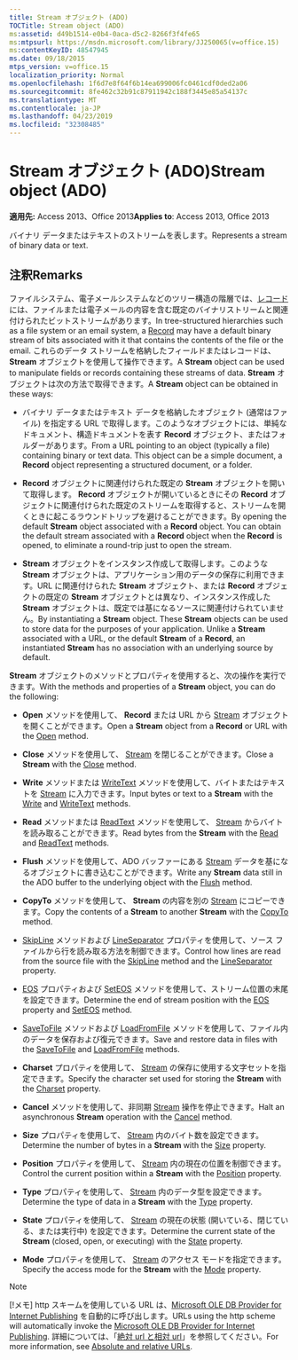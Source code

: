 ```yaml
---
title: Stream オブジェクト (ADO)
TOCTitle: Stream object (ADO)
ms:assetid: d49b1514-e0b4-0aca-d5c2-8266f3f4fe65
ms:mtpsurl: https://msdn.microsoft.com/library/JJ250065(v=office.15)
ms:contentKeyID: 48547945
ms.date: 09/18/2015
mtps_version: v=office.15
localization_priority: Normal
ms.openlocfilehash: 1f6d7e8f64f6b14ea699006fc0461cdf0ded2a06
ms.sourcegitcommit: 8fe462c32b91c87911942c188f3445e85a54137c
ms.translationtype: MT
ms.contentlocale: ja-JP
ms.lasthandoff: 04/23/2019
ms.locfileid: "32308485"
---
```

# <a name="stream-object-ado"></a><span data-ttu-id="24b37-102">Stream オブジェクト (ADO)</span><span class="sxs-lookup"><span data-stu-id="24b37-102">Stream object (ADO)</span></span>


<span data-ttu-id="24b37-103">**適用先:** Access 2013、Office 2013</span><span class="sxs-lookup"><span data-stu-id="24b37-103">**Applies to**: Access 2013, Office 2013</span></span>

<span data-ttu-id="24b37-104">バイナリ データまたはテキストのストリームを表します。</span><span class="sxs-lookup"><span data-stu-id="24b37-104">Represents a stream of binary data or text.</span></span>

## <a name="remarks"></a><span data-ttu-id="24b37-105">注釈</span><span class="sxs-lookup"><span data-stu-id="24b37-105">Remarks</span></span>

<span data-ttu-id="24b37-106">ファイルシステム、電子メールシステムなどのツリー構造の階層では、[レコード](record-object-ado.md)には、ファイルまたは電子メールの内容を含む既定のバイナリストリームと関連付けられたビットストリームがあります。</span><span class="sxs-lookup"><span data-stu-id="24b37-106">In tree-structured hierarchies such as a file system or an email system, a [Record](record-object-ado.md) may have a default binary stream of bits associated with it that contains the contents of the file or the email.</span></span> <span data-ttu-id="24b37-107">これらのデータ ストリームを格納したフィールドまたはレコードは、 **Stream** オブジェクトを使用して操作できます。</span><span class="sxs-lookup"><span data-stu-id="24b37-107">A **Stream** object can be used to manipulate fields or records containing these streams of data.</span></span> <span data-ttu-id="24b37-108">**Stream** オブジェクトは次の方法で取得できます。</span><span class="sxs-lookup"><span data-stu-id="24b37-108">A **Stream** object can be obtained in these ways:</span></span>

  - <span data-ttu-id="24b37-p102">バイナリ データまたはテキスト データを格納したオブジェクト (通常はファイル) を指定する URL で取得します。このようなオブジェクトには、単純なドキュメント、構造ドキュメントを表す **Record** オブジェクト、またはフォルダーがあります。</span><span class="sxs-lookup"><span data-stu-id="24b37-p102">From a URL pointing to an object (typically a file) containing binary or text data. This object can be a simple document, a **Record** object representing a structured document, or a folder.</span></span>

  - <span data-ttu-id="24b37-p103">**Record** オブジェクトに関連付けられた既定の **Stream** オブジェクトを開いて取得します。 **Record** オブジェクトが開いているときにその **Record** オブジェクトに関連付けられた既定のストリームを取得すると、ストリームを開くときに起こるラウンドトリップを避けることができます。</span><span class="sxs-lookup"><span data-stu-id="24b37-p103">By opening the default **Stream** object associated with a **Record** object. You can obtain the default stream associated with a **Record** object when the **Record** is opened, to eliminate a round-trip just to open the stream.</span></span>

  - <span data-ttu-id="24b37-p104">**Stream** オブジェクトをインスタンス作成して取得します。このような **Stream** オブジェクトは、アプリケーション用のデータの保存に利用できます。URL に関連付けられた **Stream** オブジェクト、または **Record** オブジェクトの既定の **Stream** オブジェクトとは異なり、インスタンス作成した **Stream** オブジェクトは、既定では基になるソースに関連付けられていません。</span><span class="sxs-lookup"><span data-stu-id="24b37-p104">By instantiating a **Stream** object. These **Stream** objects can be used to store data for the purposes of your application. Unlike a **Stream** associated with a URL, or the default **Stream** of a **Record**, an instantiated **Stream** has no association with an underlying source by default.</span></span>

<span data-ttu-id="24b37-116">**Stream** オブジェクトのメソッドとプロパティを使用すると、次の操作を実行できます。</span><span class="sxs-lookup"><span data-stu-id="24b37-116">With the methods and properties of a **Stream** object, you can do the following:</span></span>

  - <span data-ttu-id="24b37-117">**Open** メソッドを使用して、 **Record** または URL から [Stream](open-method-ado-stream.md) オブジェクトを開くことができます。</span><span class="sxs-lookup"><span data-stu-id="24b37-117">Open a **Stream** object from a **Record** or URL with the [Open](open-method-ado-stream.md) method.</span></span>

  - <span data-ttu-id="24b37-118">**Close** メソッドを使用して、 [Stream](close-method-ado.md) を閉じることができます。</span><span class="sxs-lookup"><span data-stu-id="24b37-118">Close a **Stream** with the [Close](close-method-ado.md) method.</span></span>

  - <span data-ttu-id="24b37-119">**Write** メソッドまたは [WriteText](write-method-ado.md) メソッドを使用して、バイトまたはテキストを [Stream](writetext-method-ado.md) に入力できます。</span><span class="sxs-lookup"><span data-stu-id="24b37-119">Input bytes or text to a **Stream** with the [Write](write-method-ado.md) and [WriteText](writetext-method-ado.md) methods.</span></span>

  - <span data-ttu-id="24b37-120">**Read** メソッドまたは [ReadText](read-method-ado.md) メソッドを使用して、 [Stream](readtext-method-ado.md) からバイトを読み取ることができます。</span><span class="sxs-lookup"><span data-stu-id="24b37-120">Read bytes from the **Stream** with the [Read](read-method-ado.md) and [ReadText](readtext-method-ado.md) methods.</span></span>

  - <span data-ttu-id="24b37-121">**Flush** メソッドを使用して、ADO バッファーにある [Stream](flush-method-ado.md) データを基になるオブジェクトに書き込むことができます。</span><span class="sxs-lookup"><span data-stu-id="24b37-121">Write any **Stream** data still in the ADO buffer to the underlying object with the [Flush](flush-method-ado.md) method.</span></span>

  - <span data-ttu-id="24b37-122">**CopyTo** メソッドを使用して、 **Stream** の内容を別の [Stream](copyto-method-ado.md) にコピーできます。</span><span class="sxs-lookup"><span data-stu-id="24b37-122">Copy the contents of a **Stream** to another **Stream** with the [CopyTo](copyto-method-ado.md) method.</span></span>

  - <span data-ttu-id="24b37-123">[SkipLine](skipline-method-ado.md) メソッドおよび [LineSeparator](lineseparator-property-ado.md) プロパティを使用して、ソース ファイルから行を読み取る方法を制御できます。</span><span class="sxs-lookup"><span data-stu-id="24b37-123">Control how lines are read from the source file with the [SkipLine](skipline-method-ado.md) method and the [LineSeparator](lineseparator-property-ado.md) property.</span></span>

  - <span data-ttu-id="24b37-124">[EOS](eos-property-ado.md) プロパティおよび [SetEOS](seteos-method-ado.md) メソッドを使用して、ストリーム位置の末尾を設定できます。</span><span class="sxs-lookup"><span data-stu-id="24b37-124">Determine the end of stream position with the [EOS](eos-property-ado.md) property and [SetEOS](seteos-method-ado.md) method.</span></span>

  - <span data-ttu-id="24b37-125">[SaveToFile](savetofile-method-ado.md) メソッドおよび [LoadFromFile](loadfromfile-method-ado.md) メソッドを使用して、ファイル内のデータを保存および復元できます。</span><span class="sxs-lookup"><span data-stu-id="24b37-125">Save and restore data in files with the [SaveToFile](savetofile-method-ado.md) and [LoadFromFile](loadfromfile-method-ado.md) methods.</span></span>

  - <span data-ttu-id="24b37-126">**Charset** プロパティを使用して、 [Stream](charset-property-ado.md) の保存に使用する文字セットを指定できます。</span><span class="sxs-lookup"><span data-stu-id="24b37-126">Specify the character set used for storing the **Stream** with the [Charset](charset-property-ado.md) property.</span></span>

  - <span data-ttu-id="24b37-127">**Cancel** メソッドを使用して、非同期 [Stream](cancel-method-ado.md) 操作を停止できます。</span><span class="sxs-lookup"><span data-stu-id="24b37-127">Halt an asynchronous **Stream** operation with the [Cancel](cancel-method-ado.md) method.</span></span>

  - <span data-ttu-id="24b37-128">**Size** プロパティを使用して、 [Stream](https://docs.microsoft.com/office/vba/access/concepts/miscellaneous/size-property-ado-stream) 内のバイト数を設定できます。</span><span class="sxs-lookup"><span data-stu-id="24b37-128">Determine the number of bytes in a **Stream** with the [Size](https://docs.microsoft.com/office/vba/access/concepts/miscellaneous/size-property-ado-stream) property.</span></span>

  - <span data-ttu-id="24b37-129">**Position** プロパティを使用して、 [Stream](position-property-ado.md) 内の現在の位置を制御できます。</span><span class="sxs-lookup"><span data-stu-id="24b37-129">Control the current position within a **Stream** with the [Position](position-property-ado.md) property.</span></span>

  - <span data-ttu-id="24b37-130">**Type** プロパティを使用して、 [Stream](type-property-ado-stream.md) 内のデータ型を設定できます。</span><span class="sxs-lookup"><span data-stu-id="24b37-130">Determine the type of data in a **Stream** with the [Type](type-property-ado-stream.md) property.</span></span>

  - <span data-ttu-id="24b37-131">**State** プロパティを使用して、 [Stream](state-property-ado.md) の現在の状態 (開いている、閉じている、または実行中) を設定できます。</span><span class="sxs-lookup"><span data-stu-id="24b37-131">Determine the current state of the **Stream** (closed, open, or executing) with the [State](state-property-ado.md) property.</span></span>

  - <span data-ttu-id="24b37-132">**Mode** プロパティを使用して、 [Stream](mode-property-ado.md) のアクセス モードを指定できます。</span><span class="sxs-lookup"><span data-stu-id="24b37-132">Specify the access mode for the **Stream** with the [Mode](mode-property-ado.md) property.</span></span>

> [!NOTE]
> <span data-ttu-id="24b37-133">[!メモ] http スキームを使用している URL は、[Microsoft OLE DB Provider for Internet Publishing](microsoft-ole-db-provider-for-internet-publishing.md) を自動的に呼び出します。</span><span class="sxs-lookup"><span data-stu-id="24b37-133">URLs using the http scheme will automatically invoke the [Microsoft OLE DB Provider for Internet Publishing](microsoft-ole-db-provider-for-internet-publishing.md).</span></span> <span data-ttu-id="24b37-134">詳細については、「[絶対 url と相対 url](absolute-and-relative-urls.md)」を参照してください。</span><span class="sxs-lookup"><span data-stu-id="24b37-134">For more information, see [Absolute and relative URLs](absolute-and-relative-urls.md).</span></span>


